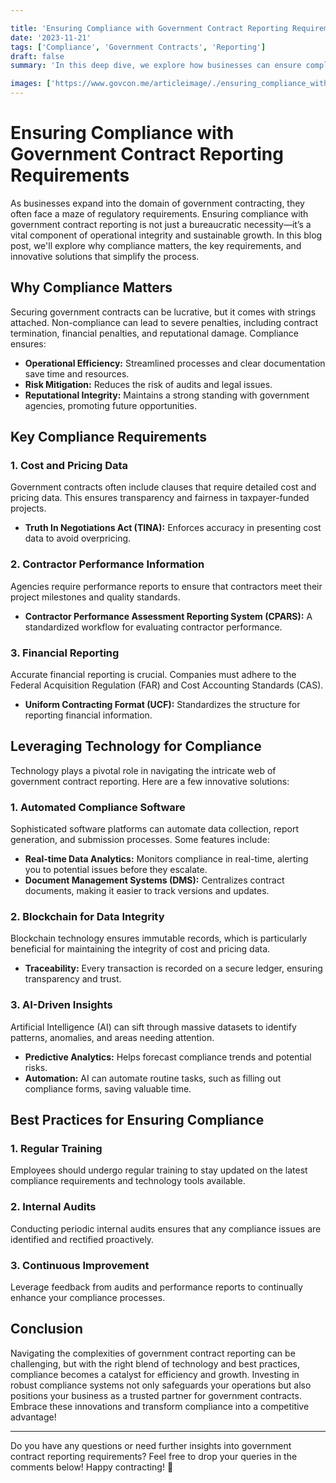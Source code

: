 ```yaml
---

title: 'Ensuring Compliance with Government Contract Reporting Requirements'
date: '2023-11-21'
tags: ['Compliance', 'Government Contracts', 'Reporting']
draft: false
summary: 'In this deep dive, we explore how businesses can ensure compliance with stringent government contract reporting requirements using innovative technology solutions!'

images: ['https://www.govcon.me/articleimage/./ensuring_compliance_with_government_contract_reporting_requirements.webp']
---
```


# Ensuring Compliance with Government Contract Reporting Requirements

As businesses expand into the domain of government contracting, they often face a maze of regulatory requirements. Ensuring compliance with government contract reporting is not just a bureaucratic necessity—it’s a vital component of operational integrity and sustainable growth. In this blog post, we'll explore why compliance matters, the key requirements, and innovative solutions that simplify the process.

## Why Compliance Matters

Securing government contracts can be lucrative, but it comes with strings attached. Non-compliance can lead to severe penalties, including contract termination, financial penalties, and reputational damage. Compliance ensures:

- **Operational Efficiency:** Streamlined processes and clear documentation save time and resources.
- **Risk Mitigation:** Reduces the risk of audits and legal issues.
- **Reputational Integrity:** Maintains a strong standing with government agencies, promoting future opportunities.

## Key Compliance Requirements

### 1. **Cost and Pricing Data**

Government contracts often include clauses that require detailed cost and pricing data. This ensures transparency and fairness in taxpayer-funded projects.

- **Truth In Negotiations Act (TINA):** Enforces accuracy in presenting cost data to avoid overpricing.

### 2. **Contractor Performance Information**

Agencies require performance reports to ensure that contractors meet their project milestones and quality standards.

- **Contractor Performance Assessment Reporting System (CPARS):** A standardized workflow for evaluating contractor performance.

### 3. **Financial Reporting**

Accurate financial reporting is crucial. Companies must adhere to the Federal Acquisition Regulation (FAR) and Cost Accounting Standards (CAS).

- **Uniform Contracting Format (UCF):** Standardizes the structure for reporting financial information.

## Leveraging Technology for Compliance

Technology plays a pivotal role in navigating the intricate web of government contract reporting. Here are a few innovative solutions:

### 1. **Automated Compliance Software**

Sophisticated software platforms can automate data collection, report generation, and submission processes. Some features include:

- **Real-time Data Analytics:** Monitors compliance in real-time, alerting you to potential issues before they escalate.
- **Document Management Systems (DMS):** Centralizes contract documents, making it easier to track versions and updates.

### 2. **Blockchain for Data Integrity**

Blockchain technology ensures immutable records, which is particularly beneficial for maintaining the integrity of cost and pricing data.

- **Traceability:** Every transaction is recorded on a secure ledger, ensuring transparency and trust.

### 3. **AI-Driven Insights**

Artificial Intelligence (AI) can sift through massive datasets to identify patterns, anomalies, and areas needing attention.

- **Predictive Analytics:** Helps forecast compliance trends and potential risks.
- **Automation:** AI can automate routine tasks, such as filling out compliance forms, saving valuable time.

## Best Practices for Ensuring Compliance

### 1. **Regular Training**

Employees should undergo regular training to stay updated on the latest compliance requirements and technology tools available.

### 2. **Internal Audits**

Conducting periodic internal audits ensures that any compliance issues are identified and rectified proactively.

### 3. **Continuous Improvement**

Leverage feedback from audits and performance reports to continually enhance your compliance processes.

## Conclusion

Navigating the complexities of government contract reporting can be challenging, but with the right blend of technology and best practices, compliance becomes a catalyst for efficiency and growth. Investing in robust compliance systems not only safeguards your operations but also positions your business as a trusted partner for government contracts. Embrace these innovations and transform compliance into a competitive advantage!

---

Do you have any questions or need further insights into government contract reporting requirements? Feel free to drop your queries in the comments below! Happy contracting! 🚀